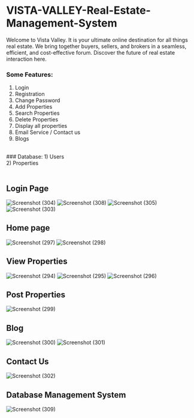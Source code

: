 # VISTA-VALLEY-Real-Estate-Management-System

Welcome to Vista Valley. It is your ultimate online destination for all things real estate. We bring together buyers, sellers, and brokers in a seamless, efficient, and cost-effective forum. Discover the future of real estate interaction here.

### Some Features: <br />
1) Login <br />
2) Registration <br />
3) Change Password <br />
4) Add Properties <br />
5) Search Properties <br />
6) Delete Properties <br />
7) Display all properties <br />
8) Email Service / Contact us <br />
9) Blogs <br />
<br />
### Database:
1) Users <br />
2) Properties <br />
<br />

## Login Page
![Screenshot (304)](https://github.com/devbabbar7/VISTA-VALLEY-Real-Estate-Management-System/assets/77525647/8fb1d06d-2fbb-4ba1-8896-772ba2c4579d)
![Screenshot (308)](https://github.com/devbabbar7/VISTA-VALLEY-Real-Estate-Management-System/assets/77525647/fa56ae35-b1df-483b-b560-10a8a0a4985a)
![Screenshot (305)](https://github.com/devbabbar7/VISTA-VALLEY-Real-Estate-Management-System/assets/77525647/e7663fb8-9e6d-4acf-a7cd-939bd6b6ae49)
![Screenshot (303)](https://github.com/devbabbar7/VISTA-VALLEY-Real-Estate-Management-System/assets/77525647/04d00b5f-5a0b-47e8-8bea-92e18de7e463)

## Home page
![Screenshot (297)](https://github.com/devbabbar7/VISTA-VALLEY-Real-Estate-Management-System/assets/77525647/a5c92164-690e-4c0c-bd35-11c13fedc3a3)
![Screenshot (298)](https://github.com/devbabbar7/VISTA-VALLEY-Real-Estate-Management-System/assets/77525647/b3afe035-a4be-4a93-8849-ed144dc22dd4)

## View Properties
![Screenshot (294)](https://github.com/devbabbar7/VISTA-VALLEY-Real-Estate-Management-System/assets/77525647/21c67f71-8bb0-4b8a-ae7d-2c3a089cc88a)
![Screenshot (295)](https://github.com/devbabbar7/VISTA-VALLEY-Real-Estate-Management-System/assets/77525647/456522b8-964a-4ef4-9489-e4f7d09e8888)
![Screenshot (296)](https://github.com/devbabbar7/VISTA-VALLEY-Real-Estate-Management-System/assets/77525647/7b87c567-0e17-4def-8c6f-65300366dd38)

## Post Properties
![Screenshot (299)](https://github.com/devbabbar7/VISTA-VALLEY-Real-Estate-Management-System/assets/77525647/30e00f03-14ce-4243-9aae-3e489b92bf4c)

## Blog
![Screenshot (300)](https://github.com/devbabbar7/VISTA-VALLEY-Real-Estate-Management-System/assets/77525647/25a539a2-ff80-4cef-8316-8e50ee455490)
![Screenshot (301)](https://github.com/devbabbar7/VISTA-VALLEY-Real-Estate-Management-System/assets/77525647/bda9a971-41fe-41fb-8a2f-99b5c52661c9)

## Contact Us
![Screenshot (302)](https://github.com/devbabbar7/VISTA-VALLEY-Real-Estate-Management-System/assets/77525647/5b889aa9-4b51-4bf9-b871-100f6803aff6)

## Database Management System
![Screenshot (309)](https://github.com/devbabbar7/VISTA-VALLEY-Real-Estate-Management-System/assets/77525647/cfc937fe-ca53-47f9-a23c-3d5c3361d088)
